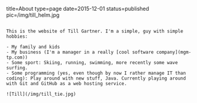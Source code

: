 title=About
type=page
date=2015-12-01
status=published
pic=/img/till_helm.jpg
~~~~~~

This is the website of Till Gartner. I'm a simple, guy with simple hobbies:

- My family and kids
- My business (I'm a manager in a really [cool software company](mgm-tp.com))
- Some sport: Skiing, running, swimming, more recently some wave surfing.
- Some programming (yes, even though by now I rather manage IT than coding): Play around with new stuff, Java. Currently playing around with Git and GitHub as a web hosting service.

![Till](/img/till_tie.jpg)